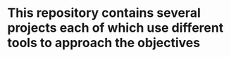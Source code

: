 # This repository contains several projects each of which use different tools to approach the objectives
